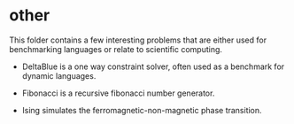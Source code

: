 # other

This folder contains a few interesting problems that are either used for benchmarking languages or relate to scientific computing.

* DeltaBlue is a one way constraint solver, often used as a benchmark for dynamic languages. 

* Fibonacci is a recursive fibonacci number generator.

* Ising simulates the ferromagnetic-non-magnetic phase transition.

